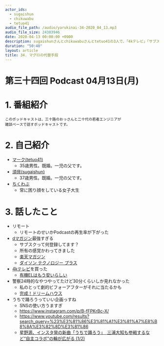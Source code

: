 ```yaml
---
actor_ids:
  - sugaishun
  - chikuwabu
  - tetuo41
audio_file_path: /audio/yarukinai-34-2020_04_13.mp3
audio_file_size: 24383946
date: 2020-04-13 00:00:00 +0900
description: sugaishunさんとchikuwabuさんとtetuo41の3人で、「4kテレビ」「サブスク」「dマガジン」「うちで踊ろう」について話しました。
duration: "50:48"
layout: article
title: 34. マグロの代替手段
---
```


# 第三十四回 Podcast 04月13日(月)

# 1. 番組紹介
    このポッドキャストは、三十路のおっさんと二十代の若者エンジニアが
    雑談ベースで話すポッドキャストです。

# 2. 自己紹介
- [マーク(tetuo41)](https://twitter.com/tetuo41)
    - 35歳男性。既婚。一児の父です。
- [須貝(sugaishun)](https://twitter.com/sugaishun)
    - 37歳男性。既婚。一児の父です。
- [ちくわぶ](https://twitter.com/_chikuwa_bu_)
    - 常に困り顔をしている女子大生

# 3. 話したこと
- リモート
    - リモートのせいかPodcastの再生率が下がった
- [dマガジン](https://magazine.dmkt-sp.jp/)最強すぎる
    - サブスクって何登録してます？
    - 所有の感覚かわってきました
    - [楽天マガジン](https://magazine.rakuten.co.jp/)
    - [ダイソン テクノロジー プラス](https://www.dysontechnologyplus.com/)
- [4kテレビ](https://amzn.to/2R6UixQ)を買った
    - [有機ELはもう安いらしい](http://backspace.fm/episode/332/)
- 警察24時的なやつやってたけど30分くらいしか見れなかった
    - 私のとって劇的ビフォーアフターがそれに当たるかも
    - [完成！ドリームハウス](https://www.tv-tokyo.co.jp/dreamhouse/)
- うちで踊ろうっていい企画っすね
    - SNSの使い方うますぎ
    - https://www.instagram.com/p/B-fFPKrBc-X/
    - https://www.youtube.com/results?search_query=%23%E3%81%86%E3%81%A1%E3%81%A7%E8%B8%8A%E3%82%8D%E3%81%86
    - [星野源、インスタ発の新曲「うちで踊ろう」　三浦大知も参戦するなど“自主コラボ”の輪が広がる (1/2)](https://nlab.itmedia.co.jp/nl/articles/2004/03/news134.html)


